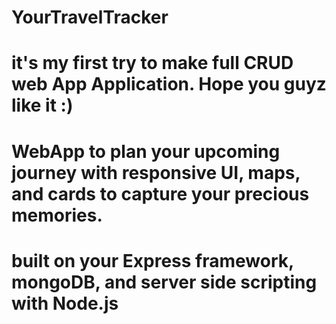 # YourTravelTracker
# it's my first try to make full CRUD web App Application. Hope you guyz like it :)
# WebApp to plan your upcoming journey with responsive UI, maps, and cards to capture your precious memories.
# built on your Express framework, mongoDB, and server side scripting with Node.js
